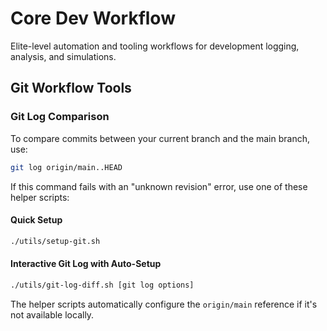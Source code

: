# Core Dev Workflow

Elite-level automation and tooling workflows for development logging, analysis, and simulations.

## Git Workflow Tools

### Git Log Comparison

To compare commits between your current branch and the main branch, use:

```bash
git log origin/main..HEAD
```

If this command fails with an "unknown revision" error, use one of these helper scripts:

#### Quick Setup
```bash
./utils/setup-git.sh
```

#### Interactive Git Log with Auto-Setup
```bash
./utils/git-log-diff.sh [git log options]
```

The helper scripts automatically configure the `origin/main` reference if it's not available locally.